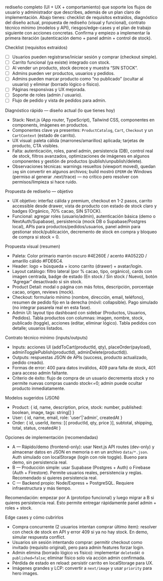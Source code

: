 rediseño completo (UI + UX + comportamiento) que soporte los flujos de usuario y administrador que describes, además de un plan claro de implementación. Abajo tienes: checklist de requisitos extraídos, diagnóstico del diseño actual, propuesta de rediseño (visual y funcional), contrato técnico mínimo (modelos y API), riesgos/edge-cases y el plan de trabajo siguiente con acciones concretas. Confirma y empiezo a implementar la primera iteración (autenticación demo + panel admin + control de stock).

Checklist (requisitos extraídos)
- [ ] Usuarios pueden registrarse/iniciar sesión y comprar (checkout simple).  
- [ ] Carrito funcional (ya existe) integrado con stock.  
- [ ] Al vender un producto, stock decrece y muestra “SIN STOCK”.  
- [ ] Admins pueden ver productos, usuarios y pedidos.  
- [ ] Admins pueden marcar producto como “no publicado” (ocultar al usuario) y eliminar (borrado lógico o físico).  
- [ ] Páginas responsivas y UX mejorada.  
- [ ] Soporte de roles (admin / usuario).  
- [ ] Flujo de pedido y vista de pedidos para admin.  

Diagnóstico rápido — diseño actual (lo que tienes hoy)
- Stack: Next.js (App router, TypeScript), Tailwind CSS, componentes en components, imágenes en productos.  
- Componentes clave ya presentes: `ProductCatalog`, `Cart`, `Checkout` y un `CartContext` (estado de carrito).  
- UX visual: paleta cálida (marrones/amarillos) aplicada; tarjetas de producto, CTA visibles.  
- Falta: autenticación, roles, panel admin, persistencia (DB), control real de stock, filtros avanzados, optimizaciones de imágenes en algunos componentes y gestión de productos (publish/unpublish/delete).  
- Observaciones técnicas: warnings resueltos (viewport moved), quedan `img` sin convertir en algunos archivos; build mostró `EPERM` de Windows (permiso al generar .next/trace) — no crítico pero resolver con permisos/limpieza si hace ruido.

Propuesta de rediseño — objetivo
- UX objetivo: interfaz cálida y premium, checkout en 1-2 pasos, carrito accessible desde drawer, vista de producto con estado de stock claro y badges (Orgánico, 70% cacao, SIN STOCK).  
- Funcional: agregar roles (usuario/admin), autenticación básica (demo o NextAuth/Supabase), persistencia (mock DB o Supabase/Postgres local), APIs para productos/pedidos/usuarios, panel admin para gestionar stock/publicación, decremento de stock en compra y bloqueo de compra si stock = 0.

Propuesta visual (resumen)
- Paleta: Color primario marrón oscuro #4E260E / acento #A0522D / amarillo cálido #FDE6C4.  
- Header: logo + búsqueda + icono carrito (drawer) + avatar/login.  
- Layout catálogo: filtro lateral (por % cacao, tipo, orgánico), cards con imagen centrada, badge de estado (En stock / Sin stock / Nuevo), botón “Agregar” desactivado si sin stock.  
- Product Detail: modal o página con más fotos, descripción, porcentaje cacao, origen, reviews (mock).  
- Checkout: formulario mínimo (nombre, dirección, email, teléfono), resumen de pedido fijo en la derecha (móvil: collapsible). Pago simulado (no integrar pasarela real en esta fase).  
- Admin UI: layout tipo dashboard con sidebar (Productos, Usuarios, Pedidos). Tabla productos con columnas: imagen, nombre, stock, publicado (toggle), acciones (editar, eliminar lógico). Tabla pedidos con detalle; usuarios listados.

Contrato técnico mínimo (inputs/outputs)
- Inputs: acciones UI (addToCart(productId, qty), placeOrder(payload), adminTogglePublish(productId), adminDelete(productId)).  
- Outputs: respuestas JSON de APIs (success, producto actualizado, pedido creado).  
- Formas de error: 400 para datos inválidos, 409 para falta de stock, 401 para acceso admin faltante.  
- Criterio de éxito: flujo de compra de un usuario decrementa stock y no permite nuevas compras cuando stock<=0; admin puede ocultar producto inmediatamente.

Modelos sugeridos (JSON)
- Product: { id, name, description, price, stock: number, published: boolean, image, tags: string[] }  
- User: { id, name, email, role: 'user'|'admin', createdAt }  
- Order: { id, userId, items: [{ productId, qty, price }], subtotal, shipping, total, status, createdAt }  

Opciones de implementación (recomendadas)
- A — Rápido/demo (frontend-only): usar Next.js API routes (dev-only) y almacenar datos en JSON en memoria o en un archivo `data/*.json`. Auth simulado con localStorage (login con role toggle). Bueno para demo, sin persistencia real.  
- B — Producción simple: usar Supabase (Postgres + Auth) o Firebase (Auth + Firestore). Permite usuarios reales, persistencia y reglas. Recomendado si quieres persistencia real.  
- C — Backend propio: Node/Express + PostgreSQL. Requiere infraestructura y más tiempo.

Recomendación: empezar por A (prototipo funcional) y luego migrar a B si quieres persistencia real. Esto permite entregar rápidamente panel admin + roles + stock.

Edge cases y cómo cubrirlos
- Compra concurrente (2 usuarios intentan comprar último item): resolver con check de stock en API y error 409 si ya no hay stock. En demo, simular respuesta conflict.  
- Usuarios sin sesión intentando comprar: permitir checkout como invitado (requisito original), pero para admin features forzar login.  
- Admin elimina (borrado lógico vs físico): implementar `deletedAt` o `published=false`; eliminar físico solo vía acción admin confirmada.  
- Pérdida de estado en reload: persistir carrito en localStorage para UX.  
- Imágenes grandes y LCP: convertir a `next/image` y usar `priority` para hero images.
